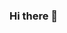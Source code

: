 ### Hi there 👋

<!--
**THExVOXxYT/THExVOXxYT** is a ✨ _special_ ✨ repository because its `README.md` (this file) appears on your GitHub profile.

Here are some ideas to get you started:

- 🔭 I’m currently working on ...no
- 🌱 I’m currently learning ...no
- 👯 I’m looking to collaborate on ...
- 🤔 I’m looking for help with ...no
- 💬 Ask me about ...no
- 📫 How to reach me: ...no
- 😄 Pronouns: ...no
- ⚡ Fun fact: ...hi im dhanush this website all games ther

